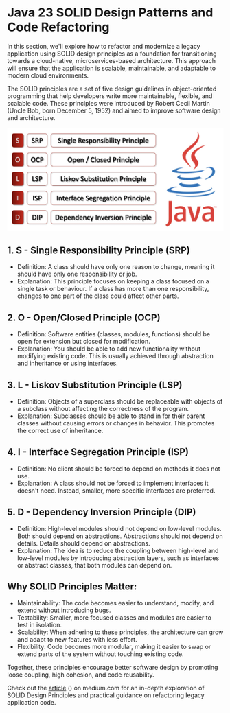 # Java 23 SOLID Design Patterns and Code Refactoring

In this section, we'll explore how to refactor and modernize a legacy application using SOLID design 
principles as a foundation for transitioning towards a cloud-native, microservices-based architecture. 
This approach will ensure that the application is scalable, maintainable, and adaptable to modern 
cloud environments.

The SOLID principles are a set of five design guidelines in object-oriented programming that help 
developers write more maintainable, flexible, and scalable code. These principles were introduced 
by Robert Cecil Martin (Uncle Bob, born December 5, 1952) and aimed to improve software 
design and architecture.

![SOLID](https://raw.githubusercontent.com/arafkarsh/JavaExamples/main/images/Java-SOLID.jpg)

## 1. S - Single Responsibility Principle (SRP)
- Definition: A class should have only one reason to change, meaning it should have only one 
responsibility or job.
- Explanation: This principle focuses on keeping a class focused on a single task or behaviour. If a 
class has more than one responsibility, changes to one part of the class could affect other parts.

## 2. O - Open/Closed Principle (OCP)
- Definition: Software entities (classes, modules, functions) should be open for extension but closed for 
modification.
- Explanation: You should be able to add new functionality without modifying existing code. This is 
usually achieved through abstraction and inheritance or using interfaces.

## 3. L - Liskov Substitution Principle (LSP)
- Definition: Objects of a superclass should be replaceable with objects of a subclass without 
affecting the correctness of the program.
- Explanation: Subclasses should be able to stand in for their parent classes without causing errors 
or changes in behavior. This promotes the correct use of inheritance.

## 4. I - Interface Segregation Principle (ISP)
- Definition: No client should be forced to depend on methods it does not use.
- Explanation: A class should not be forced to implement interfaces it doesn't need. Instead, smaller, 
more specific interfaces are preferred.

## 5. D - Dependency Inversion Principle (DIP)
- Definition: High-level modules should not depend on low-level modules. Both should depend on 
abstractions. Abstractions should not depend on details. Details should depend on abstractions.
- Explanation: The idea is to reduce the coupling between high-level and low-level modules by 
introducing abstraction layers, such as interfaces or abstract classes, that both modules can depend on.

## Why SOLID Principles Matter:
- Maintainability: The code becomes easier to understand, modify, and extend without introducing bugs.
- Testability: Smaller, more focused classes and modules are easier to test in isolation.
- Scalability: When adhering to these principles, the architecture can grow and adapt to new features with less effort.
- Flexibility: Code becomes more modular, making it easier to swap or extend parts of the system without touching existing code.

Together, these principles encourage better software design by promoting loose coupling, high cohesion, 
and code reusability.

Check out the [article](https://arafkarsh.medium.com/java-solid-patterns-refactoring-cfc826c275b5) () on medium.com for an in-depth exploration of SOLID Design Principles and 
practical guidance on refactoring legacy application code.

